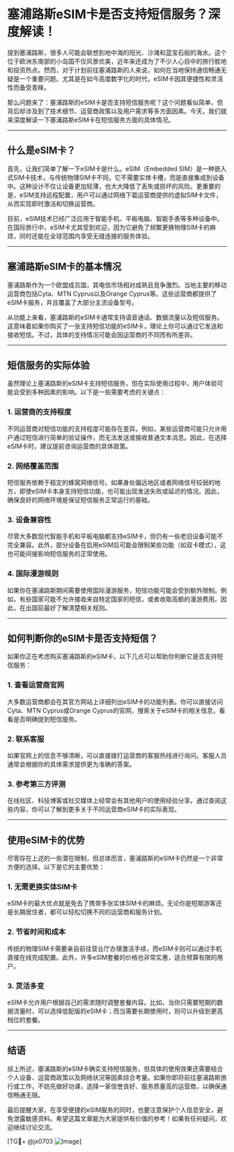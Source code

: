 # 塞浦路斯eSIM卡是否支持短信服务？深度解读！

提到塞浦路斯，很多人可能会联想到地中海的阳光、沙滩和蓝宝石般的海水。这个位于欧洲东南部的小岛国不仅风景优美，近年来还成为了不少人心目中的旅行胜地和投资热点。然而，对于计划前往塞浦路斯的人来说，如何在当地保持通信畅通无疑是一个重要问题。尤其是在如今高度数字化的时代，eSIM卡因其便捷性和灵活性而备受青睐。

那么问题来了：塞浦路斯的eSIM卡是否支持短信服务呢？这个问题看似简单，但背后却涉及到了技术细节、运营商政策以及用户需求等多方面因素。今天，我们就来深度解读一下塞浦路斯eSIM卡在短信服务方面的具体情况。

---

## 什么是eSIM卡？

首先，让我们简单了解一下eSIM卡是什么。eSIM（Embedded SIM）是一种嵌入式SIM卡技术，与传统物理SIM卡不同，它不需要实体卡槽，而是直接集成到设备中。这种设计不仅让设备更加轻薄，也大大降低了丢失或损坏的风险。更重要的是，eSIM支持远程配置，用户可以通过网络下载运营商提供的虚拟SIM卡文件，从而实现即时激活和切换运营商。

目前，eSIM技术已经广泛应用于智能手机、平板电脑、智能手表等多种设备中。在国际旅行中，eSIM卡尤其受到欢迎，因为它避免了频繁更换物理SIM卡的麻烦，同时还能在全球范围内享受无缝连接的服务体验。

---

## 塞浦路斯eSIM卡的基本情况

塞浦路斯作为一个欧盟成员国，其电信市场相对成熟且竞争激烈。当地主要的移动运营商包括Cyta、MTN Cyprus以及Orange Cyprus等。这些运营商都提供了eSIM卡服务，并且覆盖了大部分主流设备型号。

从功能上来看，塞浦路斯的eSIM卡通常支持语音通话、数据流量以及短信服务。这意味着如果你购买了一张支持短信功能的eSIM卡，理论上你可以通过它发送和接收短信。不过，具体的支持情况可能会因运营商的不同而有所差异。

---

## 短信服务的实际体验

虽然理论上塞浦路斯的eSIM卡支持短信服务，但在实际使用过程中，用户体验可能会受到多种因素的影响。以下是一些需要考虑的关键点：

### 1. **运营商的支持程度**
   不同运营商对短信功能的支持程度可能存在差异。例如，某些运营商可能只允许用户通过短信进行简单的验证操作，而无法发送或接收普通文本消息。因此，在选择eSIM卡时，建议提前咨询运营商的具体政策。

### 2. **网络覆盖范围**
   短信服务依赖于稳定的蜂窝网络信号。如果身处偏远地区或者网络信号较弱的地方，即使eSIM卡本身支持短信功能，也可能出现发送失败或延迟的情况。因此，确保良好的网络环境是保证短信服务正常运行的基础。

### 3. **设备兼容性**
   尽管大多数现代智能手机和平板电脑都支持eSIM卡，但仍有一些老旧设备可能不完全兼容。此外，部分设备在启用eSIM后可能会限制某些功能（如双卡模式），这也可能间接影响短信服务的正常使用。

### 4. **国际漫游规则**
   如果你在塞浦路斯期间需要使用国际漫游服务，短信功能可能会受到额外限制。例如，有些国家可能不允许接收来自特定国家的短信，或者收取高额的漫游费用。因此，在出国前最好了解清楚相关规则。

---

## 如何判断你的eSIM卡是否支持短信？

如果你正在考虑购买塞浦路斯的eSIM卡，以下几点可以帮助你判断它是否支持短信服务：

### 1. **查看运营商官网**
   大多数运营商都会在其官方网站上详细列出eSIM卡的功能列表。你可以直接访问Cyta、MTN Cyprus或Orange Cyprus的官网，搜索关于eSIM卡的相关信息，看看是否明确提到短信服务。

### 2. **联系客服**
   如果官网上的信息不够清晰，可以直接拨打运营商的客服热线进行询问。客服人员通常会根据你的具体需求提供更为准确的答案。

### 3. **参考第三方评测**
   在线社区、科技博客或社交媒体上经常会有其他用户的使用经验分享。通过查阅这些内容，你可以了解到更多关于不同运营商eSIM卡的实际表现。

---

## 使用eSIM卡的优势

尽管存在上述的一些潜在限制，但总体而言，塞浦路斯的eSIM卡仍然是一个非常方便的选择。以下是它的主要优势：

### 1. **无需更换实体SIM卡**
   eSIM卡的最大优点就是免去了携带多张实体SIM卡的麻烦。无论你是短期游客还是长期居住者，都可以轻松切换不同的运营商和服务计划。

### 2. **节省时间和成本**
   传统的物理SIM卡需要亲自前往营业厅办理激活手续，而eSIM卡则可以通过手机直接在线完成配置。此外，许多eSIM套餐的价格也非常实惠，适合预算有限的用户。

### 3. **灵活多变**
   eSIM卡允许用户根据自己的需求随时调整套餐内容。比如，当你只需要短期的数据流量时，可以选择低配版的eSIM卡；而当需要长期使用时，则可以升级到更高档位的套餐。

---

## 结语

综上所述，塞浦路斯的eSIM卡确实支持短信服务，但具体的使用效果还需要结合个人设备、运营商政策以及网络状况等因素综合考量。如果你即将前往塞浦路斯旅行或工作，不妨先做好功课，选择一家信誉良好、服务质量高的运营商，以确保通信畅通无阻。

最后提醒大家，在享受便捷的eSIM服务的同时，也要注意保护个人信息安全，避免泄露敏感资料。希望这篇文章能为大家提供有价值的参考！如果有任何疑问，欢迎继续讨论交流。

[TG💪+ @jx0703 ![Image](https://github.com/user-attachments/assets/dbca1d08-cadb-493c-b0ec-ad6f7a83f270)]